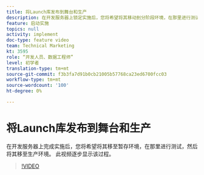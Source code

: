 ```yaml
---
title: 将Launch库发布到舞台和生产
description: 在开发服务器上锁定实施后，您将希望将其移动到分阶段环境，在那里进行测试，然后将其移到生产环境。 此视频逐步显示该过程。
feature: 启动实施
topics: null
activity: implement
doc-type: feature video
team: Technical Marketing
kt: 3595
role: “开发人员、数据工程师”
level: 初学者
translation-type: tm+mt
source-git-commit: f3b3fa7d91b0cb21005b57768ca23ed6700fcc03
workflow-type: tm+mt
source-wordcount: '100'
ht-degree: 0%

---
```



# 将Launch库发布到舞台和生产

在开发服务器上完成实施后，您将希望将其移至暂存环境，在那里进行测试，然后将其移至生产环境。 此视频逐步显示该过程。

>[!VIDEO](https://video.tv.adobe.com/v/28777/?quality=12)
